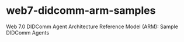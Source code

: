 # web7-didcomm-arm-samples
Web 7.0 DIDComm Agent Architecture Reference Model (ARM): Sample DIDComm Agents
